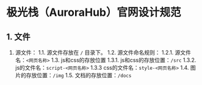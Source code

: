 # 极光栈（AuroraHub）官网设计规范

## 1. 文件
1. 源文件：
1.1. 源文件存放在 `/` 目录下。
1.2. 源文件命名规则：
1.2.1. 源文件名：`<网页名称>`
1.3. js和css的存放位置
1.3.1. js和css的存放位置：`/src`
1.3.2. js的文件名：`script-<网页名称>`
1.3.3 css的文件名：`style-<网页名称>`
1.4. 图片的存放位置：`/img`
1.5. 文档的存放位置：`/docs`


